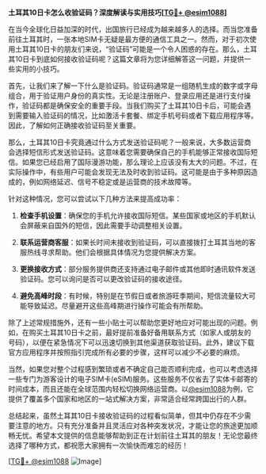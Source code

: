 **土耳其10日卡怎么收验证码？深度解读与实用技巧[[TG💪+ @esim1088](https://t.me/s/esim1088)]**

在当今全球化日益加深的时代，出国旅行已经成为越来越多人的选择。而当您准备前往土耳其时，一张本地SIM卡无疑是最方便的通信工具之一。然而，对于初次使用土耳其10日卡的朋友们来说，“验证码”可能是一个令人困惑的存在。那么，土耳其10日卡到底如何接收验证码呢？这篇文章将为您详细解答这一问题，并提供一些实用的小技巧。

首先，让我们来了解一下什么是验证码。验证码通常是一组随机生成的数字或字母组合，用于验证用户身份的真实性。无论是注册账户、登录应用还是进行支付操作，验证码都是确保安全的重要手段。当我们购买了土耳其10日卡后，可能会遇到需要输入验证码的情况，比如激活卡套餐、绑定手机号码或者下载应用程序等。因此，了解如何正确接收验证码至关重要。

那么，土耳其10日卡究竟通过什么方式发送验证码呢？一般来说，大多数运营商会选择短信形式发送验证码。这意味着您需要确保自己的手机能够正常接收国际短信。如果您已经启用了国际漫游功能，那么理论上应该没有太大的问题。不过，在实际操作中，有些用户可能会发现无法及时收到验证码。这可能是由于多种原因造成的，例如网络延迟、信号不稳定或是运营商的技术故障等。

针对这种情况，您可以尝试以下几种方法来提高成功率：

1. **检查手机设置**：确保您的手机允许接收国际短信。某些国家或地区的手机默认会屏蔽来自国外的短信，因此需要手动调整相关设置。
   
2. **联系运营商客服**：如果长时间未接收到验证码，可以直接拨打土耳其当地的客服热线寻求帮助。他们会根据具体情况为您提供解决方案。
   
3. **更换接收方式**：部分服务提供商还支持通过电子邮件或其他即时通讯软件发送验证码。您可以询问是否可以更改验证码的接收途径。
   
4. **避免高峰时段**：有时候，特别是在节假日或者旅游旺季期间，短信流量较大可能导致延迟。尽量避开这些高峰期进行操作可能会有所帮助。

除了上述常规措施外，还有一些小贴士可以帮助您更好地应对可能出现的问题。例如，在购买土耳其10日卡之前，最好提前准备好备用联系方式（如家人或朋友的号码），以便在紧急情况下可以迅速切换到其他渠道获取验证码。此外，建议下载官方应用程序并按照指引完成所有必要的步骤，这样可以减少不必要的麻烦。

当然，如果您对整个过程感到繁琐或者不确定自己能否顺利完成，也可以考虑选择一些专门为游客设计的电子SIM卡(eSIM)服务。这些服务不仅省去了实体卡邮寄的时间成本，而且还能在全球范围内轻松切换网络运营商。以[@esim1088](https://t.me/s/esim1088)为例，它提供了覆盖多个国家和地区的一站式解决方案，非常适合经常跨国出行的人群。

总结起来，虽然土耳其10日卡接收验证码的过程看似简单，但其中仍存在不少需要注意的地方。只有充分准备并且灵活应对各种突发状况，才能让您的旅途更加顺畅无忧。希望本文提供的信息能够帮助到正在计划前往土耳其的朋友！无论您最终选择了哪种方式，都祝愿大家拥有一次愉快而难忘的经历！

[[TG💪+ @esim1088](https://t.me/s/esim1088) ![Image](https://i.postimg.cc/4NQfJmqS/Snipaste-2025-05-13-00-14-12.png)]